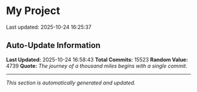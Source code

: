 # My Project


Last updated: 2025-10-24 16:25:37










































































































































































































































































































































































































































































































































































































































































































































































































































































































































































































































































































































































































































































































































































































































































































































































































































































































































































































































































































































































































































































































































































































































































































































































































































































































































































































































































































































































































































































































































































































































































































































































































































































































































































































































































































































































































































































































































































































































































































































































































































































































































































































































































































































































































































































































































































































































































































































































































































































































































































































































































































































































































































































































































































































































































































































































































































































































































































































































































































































































































































































































































































































































































































































































































































































































































































































































































































































































































































































































































































































































































































































































































































































































































































































































































































































































































































































































































































































































































































































































































































































































































































































































































































































































































































































































































































































































































































































































































































































































































































































































































































































































































































































































































































































































































































































































































































































































































































































































































































































































































































































































































































































































































































































































































































































































































































































































































































































































































































































































































































































































































































































































































































































































































































































































































































































































































































































































































































































































































































































































































































































































































































































































































































































































































































































































































































































































































































































































































































































































































































































































































































































































































































































































































































































































































































































































































































































































































































































































































































































































































































































































































































































































































































































































































































































































































































































































































































































































































































































































































































































































































































































































































































































































































































































































































































































































































































































































































































































































































































































































































































































































































































































































































































































































































































































































































































## Auto-Update Information

**Last Updated:** 2025-10-24 16:58:43
**Total Commits:** 15523
**Random Value:** 4739
**Quote:** _The journey of a thousand miles begins with a single commit._

---
_This section is automatically generated and updated._